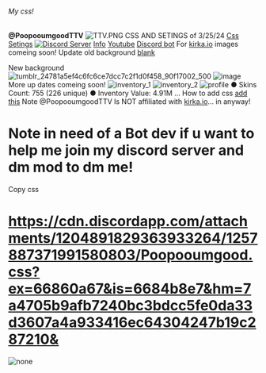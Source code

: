 ###### My css!
**@PoopooumgoodTTV**
![TTV.PNG](https://github.com/PoopooumgoodTTV/.css/assets/173562061/41828ac1-29c3-4a09-a6e2-277b41c329c0)
CSS AND SETINGS of 3/25/24
[Css](https://cdn.discordapp.com/attachments/1204891829363933264/1257887371991580803/Poopooumgood.css?ex=66860a67&is=6684b8e7&hm=7a4705b9afb7240bc3bdcc5fe0da33d3607a4a933416ec64304247b19c287210&)
[Setings](https://raw.githubusercontent.com/PoopooumgoodTTV/TTV.css/main/message.txt)
[![Discord Server](https://64.media.tumblr.com/21751dfbc4597891ad87752abcb7f8be/4d3abebbe32d79ed-1b/s250x400/cc7945f0c3a344539654192c2901263a2a9dd2a7.pnj)](https://discord.gg/YDkUpGXb9G)
[Info](guns.lol/PoopooumgoodTTV)
[Youtube](https://Youtube.com/@PoopooumgoodTTV-Official)
[Discord bot](https://discord.com/oauth2/authorize?client_id=1194770094715310193)
For [kirka.io](https://kirka.io)
images comeing soon!
Update old background [blank](none)

New background 
![tumblr_24781a5ef4c6fc6ce7dcc7c2f1d0f458_90f17002_500](https://github.com/PoopooumgoodTTV/.css/assets/173562061/e37234a8-cdcb-4101-a52f-81a8e2d16914)
![image](https://github.com/PoopooumgoodTTV/.css/assets/173562061/1328feb1-95d8-498d-8360-450d20e56a74)
More up dates comeing soon!
![inventory_1](https://github.com/PoopooumgoodTTV/.css/assets/173562061/a3e20b68-0f79-4ba6-b1af-de92186bba9e)
![inventory_2](https://github.com/PoopooumgoodTTV/.css/assets/173562061/9bd64493-bc4d-4df0-a779-0c0972b4cd7c)
![profile](https://github.com/PoopooumgoodTTV/.css/assets/173562061/007b60ca-6a63-4d53-b850-87d9670c98b8)
● Skins Count:     755 (226 unique)
● Inventory Value: 4.91M
...
How to add  css [add this](https://github.com/irrvlo/juice-client/releases/download/v1.0.8/juice-client-setup-win-1.0.8.exe)
Note @PoopooumgoodTTV Is NOT affiliated with [kirka.io](https://kirka.io)... in anyway! 
# Note in need of a Bot dev if u want to help me join my discord server and dm mod to dm me!
Copy css 
# https://cdn.discordapp.com/attachments/1204891829363933264/1257887371991580803/Poopooumgood.css?ex=66860a67&is=6684b8e7&hm=7a4705b9afb7240bc3bdcc5fe0da33d3607a4a933416ec64304247b19c287210&
![none](https://64.media.tumblr.com/a6eeaca69a42f4b1ccf630df349d972c/3e2f377ece436387-4c/s400x600/8e2f42e2ef9f41423cb36508564a353e6d7bb79f.webp)
